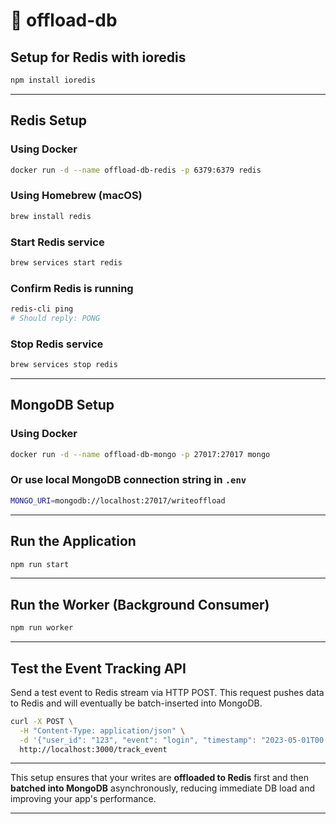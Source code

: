# 🚀 offload-db



## Setup for Redis with **ioredis**

```bash
npm install ioredis
```

---

## Redis Setup

### Using Docker

```bash
docker run -d --name offload-db-redis -p 6379:6379 redis
```

### Using Homebrew (macOS)

```bash
brew install redis
```

### Start Redis service

```bash
brew services start redis
```

### Confirm Redis is running

```bash
redis-cli ping
# Should reply: PONG
```

### Stop Redis service

```bash
brew services stop redis
```

---

## MongoDB Setup

### Using Docker

```bash
docker run -d --name offload-db-mongo -p 27017:27017 mongo
```

### Or use local MongoDB connection string in `.env`

```bash
MONGO_URI=mongodb://localhost:27017/writeoffload
```

---

## Run the Application

```bash
npm run start
```

---

## Run the Worker (Background Consumer)

```bash
npm run worker
```

---

## Test the Event Tracking API

Send a test event to Redis stream via HTTP POST. This request pushes data to Redis and will eventually be batch-inserted into MongoDB.

```bash
curl -X POST \
  -H "Content-Type: application/json" \
  -d '{"user_id": "123", "event": "login", "timestamp": "2023-05-01T00:00:00.000Z"}' \
  http://localhost:3000/track_event
```

---

This setup ensures that your writes are **offloaded to Redis** first and then **batched into MongoDB** asynchronously, reducing immediate DB load and improving your app's performance.

---


